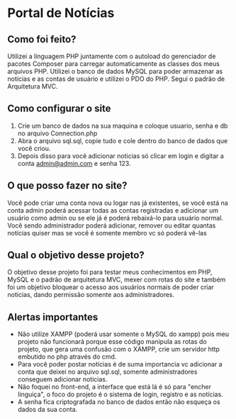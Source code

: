 # Portal de Notícias

## Como foi feito?
Utilizei a linguagem PHP juntamente com o autoload do gerenciador de pacotes Composer para carregar automaticamente as classes dos meus arquivos PHP.
Utilizei o banco de dados MySQL para poder armazenar as notícias e as contas de usuário e utilizei o PDO do PHP.
Segui o padrão de Arquitetura MVC.

## Como configurar o site
1. Crie um banco de dados na sua maquina e coloque usuario, senha e db no arquivo Connection.php
2. Abra o arquivo sql.sql, copie tudo e cole dentro do banco de dados que você criou.
3. Depois disso para você adicionar noticias só clicar em login e digitar a conta admin@admin.com e senha 123.

## O que posso fazer no site?
Você pode criar uma conta nova ou logar nas já existentes, se você está na conta admin poderá acessar todas as contas registradas e adicionar um usuário como admin ou se ele já é
poderá rebaixá-lo para usuário normal.
Você sendo administrador poderá adicionar, remover ou editar quantas notícias quiser mas se você é somente membro vc só poderá vê-las

## Qual o objetivo desse projeto?
O objetivo desse projeto foi para testar meus conhecimentos em PHP, MySQL e o padrão de arquitetura MVC, mexer com rotas do site e
também foi um objetivo bloquear o acesso aos usuários normais de poder criar noticias, dando permissão somente aos administradores.

## Alertas importantes
- Não utilize XAMPP (poderá usar somente o MySQL do xampp) pois meu projeto não funcionará porque esse código manipula as rotas do projeto, que gera uma confusão com o XAMPP, crie um servidor http embutido no php através do cmd.
- Para você poder postar notícias é de suma importancia vc adicionar a conta que deixei no arquivo sql.sql, somente administradores conseguem adicionar noticias.
- Não foquei no front-end, a interface que está lá é só para "encher linguiça", o foco do projeto é o sistema de login, registro e as notícias.
- A senha fica criptografada no banco de dados então não esqueça os dados da sua conta. 
